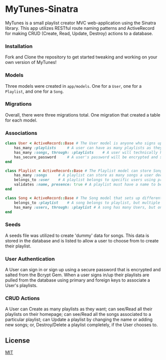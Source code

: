 # MyTunes-Sinatra
MyTunes is a small playlist creator MVC web-application using the Sinatra library. This app utilizes RESTful route naming patterns and ActiveRecord for making CRUD (Create, Read, Update, Destroy) actions to a database. 

### Installation
Fork and Clone the repository to get started tweaking and working on your own version of MyTunes!

### Models
Three models were created in `app/models`. One for a `User`, one for a `Playlist`, and one for a `Song`.

### Migrations
Overall, there were three migrations total. One migration that created a table for each model.

### Associations
```ruby
class User < ActiveRecord::Base # The User model is anyone who signs up
    has_many :playlists     # A user can have as many playlists as they choose to create
    has_many :songs, through: :playlists    # A user will technically have many songs, but through the playlists created
    has_secure_password     # A user's password will be encrypted and salted using the Bcrypt Gem
end

class Playlist < ActiveRecord::Base # The Playlist model can store Songs and is created by a User
    has_many :songs     # A playlist can store as many songs a user decides to put into it
    belongs_to :user    # A playlist belongs to specific users using primary and foreign keys from the database
    validates :name, presence: true # A playlist must have a name to be created and stored in the database
end

class Song < ActiveRecord::Base # The Song model that sets up different song objects and can be stored in a Playlist
    belongs_to :playlist    # A song belongs to playlist, but multiple playlists can have the same songs
    has_many :users, through: :playlist # A song has many Users, but only through a User's playlists
end
```

### Seeds
A seeds file was utilized to create 'dummy' data for songs. This data is stored in the database and is listed to allow a user to choose from to create their playlist.

### User Authentication
A User can sign in or sign up using a secure password that is encrypted and salted from the Bcrypt Gem. When a user signs in/up their playlists are pulled from the database using primary and foreign keys to associate a User's playlists. 

### CRUD Actions 
A User can Create as many playlists as they want; can see/Read all their playlists on their homepage; can see/Read all the songs associated to a particular playlist; can Update a playlist by changing the name or adding new songs; or, Destroy/Delete a playlist completely, if the User chooses to. 

## License
[MIT](https://choosealicense.com/licenses/mit/)